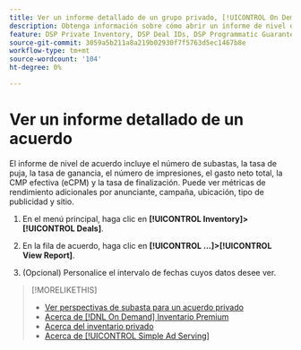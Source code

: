 ```yaml
---
title: Ver un informe detallado de un grupo privado, [!UICONTROL On Demand]o [!UICONTROL Simple Ad Serving] Acuerdo
description: Obtenga información sobre cómo abrir un informe de nivel de oferta.
feature: DSP Private Inventory, DSP Deal IDs, DSP Programmatic Guaranteed Deals, DSP On Demand Inventory, DSP Simple Ad Serving
source-git-commit: 3059a5b211a8a219b02930f7f5763d5ec1467b8e
workflow-type: tm+mt
source-wordcount: '104'
ht-degree: 0%

---
```


# Ver un informe detallado de un acuerdo

El informe de nivel de acuerdo incluye el número de subastas, la tasa de puja, la tasa de ganancia, el número de impresiones, el gasto neto total, la CMP efectiva (eCPM) y la tasa de finalización. Puede ver métricas de rendimiento adicionales por anunciante, campaña, ubicación, tipo de publicidad y sitio.

1. En el menú principal, haga clic en **[!UICONTROL Inventory]>[!UICONTROL Deals]**.

1. En la fila de acuerdo, haga clic en **[!UICONTROL ...]>[!UICONTROL View Report]**.

1. (Opcional) Personalice el intervalo de fechas cuyos datos desee ver.

>[!MORELIKETHIS]
>
>* [Ver perspectivas de subasta para un acuerdo privado](/help/dsp/inventory/private-deal-auction-insights.md)
>* [Acerca de [!DNL On Demand] Inventario Premium](on-demand-inventory-about.md)
>* [Acerca del inventario privado](private-inventory-about.md)
>* [Acerca de [!UICONTROL Simple Ad Serving]](simple-deal-about.md)

